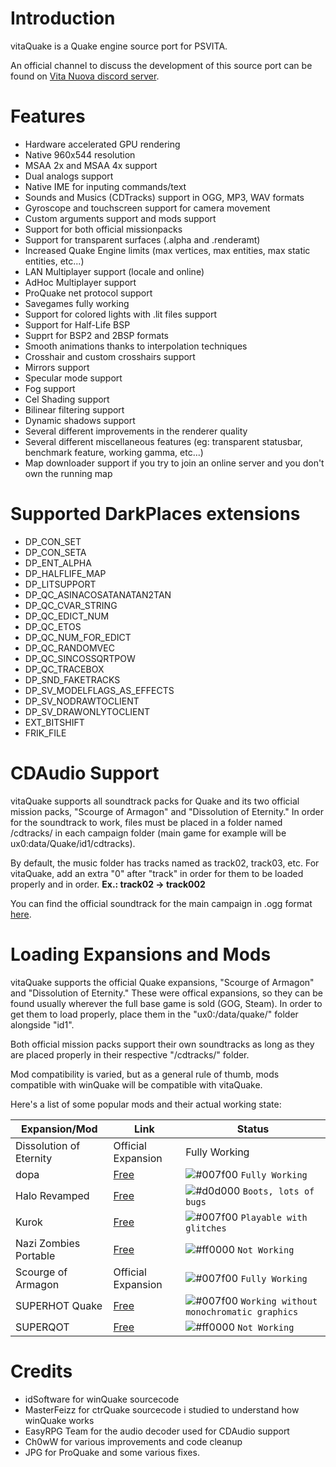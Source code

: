 # Introduction
vitaQuake is a Quake engine source port for PSVITA.

An official channel to discuss the development of this source port can be found on [Vita Nuova discord server](https://discord.gg/PyCaBx9).

# Features
- Hardware accelerated GPU rendering
- Native 960x544 resolution
- MSAA 2x and MSAA 4x support
- Dual analogs support
- Native IME for inputing commands/text
- Sounds and Musics (CDTracks) support in OGG, MP3, WAV formats
- Gyroscope and touchscreen support for camera movement
- Custom arguments support and mods support
- Support for both official missionpacks
- Support for transparent surfaces (.alpha and .renderamt)
- Increased Quake Engine limits (max vertices, max entities, max static entities, etc...)
- LAN Multiplayer support (locale and online)
- AdHoc Multiplayer support
- ProQuake net protocol support
- Savegames fully working
- Support for colored lights with .lit files support
- Support for Half-Life BSP
- Supprt for BSP2 and 2BSP formats
- Smooth animations thanks to interpolation techniques
- Crosshair and custom crosshairs support
- Mirrors support
- Specular mode support
- Fog support
- Cel Shading support
- Bilinear filtering support
- Dynamic shadows support
- Several different improvements in the renderer quality
- Several different miscellaneous features (eg: transparent statusbar, benchmark feature, working gamma, etc...)
- Map downloader support if you try to join an online server and you don't own the running map

# Supported DarkPlaces extensions
- DP_CON_SET
- DP_CON_SETA
- DP_ENT_ALPHA
- DP_HALFLIFE_MAP
- DP_LITSUPPORT
- DP_QC_ASINACOSATANATAN2TAN
- DP_QC_CVAR_STRING
- DP_QC_EDICT_NUM
- DP_QC_ETOS
- DP_QC_NUM_FOR_EDICT
- DP_QC_RANDOMVEC
- DP_QC_SINCOSSQRTPOW
- DP_QC_TRACEBOX
- DP_SND_FAKETRACKS
- DP_SV_MODELFLAGS_AS_EFFECTS
- DP_SV_NODRAWTOCLIENT
- DP_SV_DRAWONLYTOCLIENT
- EXT_BITSHIFT
- FRIK_FILE

# CDAudio Support

vitaQuake supports all soundtrack packs for Quake and its two official mission packs, "Scourge of Armagon" and "Dissolution of Eternity." In order for the soundtrack to work, files must be placed in a folder named /cdtracks/ in each campaign folder (main game for example will be ux0:data/Quake/id1/cdtracks). 

By default, the music folder has tracks named as track02, track03, etc. For vitaQuake, add an extra "0" after "track" in order for them to be loaded properly and in order. **Ex.: track02 -> track002**

You can find the official soundtrack for the main campaign in .ogg format [here](https://www.quaddicted.com/files/music/quake_music.zip).

# Loading Expansions and Mods

vitaQuake supports the official Quake expansions, "Scourge of Armagon" and "Dissolution of Eternity." These were offical expansions, so they can be found usually wherever the full base game is sold (GOG, Steam). In order to get them to load properly, place them in the "ux0:/data/quake/" folder alongside "id1". 

Both official mission packs support their own soundtracks as long as they are placed properly in their respective "/cdtracks/" folder.

Mod compatibility is varied, but as a general rule of thumb, mods compatible with winQuake will be compatible with vitaQuake.

Here's a list of some popular mods and their actual working state:

Expansion/Mod | Link | Status
---|---|---|
Dissolution of Eternity | Official Expansion | Fully Working
dopa | [Free](https://twitter.com/machinegames/status/746363189768650752?lang=en) | ![#007f00](https://placehold.it/15/007f00/000000?text=+) `Fully Working`
Halo Revamped | [Free](https://wololo.net/downloads/index.php/download/1376) | ![#d0d000](https://placehold.it/15/d0d000/000000?text=+) `Boots, lots of bugs`
Kurok | [Free](http://www.bladebattles.com/kurok/) | ![#007f00](https://placehold.it/15/007f00/000000?text=+) `Playable with glitches`
Nazi Zombies Portable | [Free](https://www.moddb.com/games/nazi-zombies-portable/news/nazi-zombies-portable-ps-vita-info) | ![#ff0000](https://placehold.it/15/ff0000/000000?text=+) `Not Working`
Scourge of Armagon | Official Expansion | ![#007f00](https://placehold.it/15/007f00/000000?text=+) `Fully Working`
SUPERHOT Quake | [Free](https://www.moddb.com/mods/superhot-quake) | ![#007f00](https://placehold.it/15/007f00/000000?text=+) `Working without monochromatic graphics`
SUPERQOT | [Free](https://superhotgame.com/SUPERQOT/) | ![#ff0000](https://placehold.it/15/ff0000/000000?text=+) `Not Working`

# Credits
- idSoftware for winQuake sourcecode
- MasterFeizz for ctrQuake sourcecode i studied to understand how winQuake works
- EasyRPG Team for the audio decoder used for CDAudio support
- Ch0wW for various improvements and code cleanup
- JPG for ProQuake and some various fixes.
